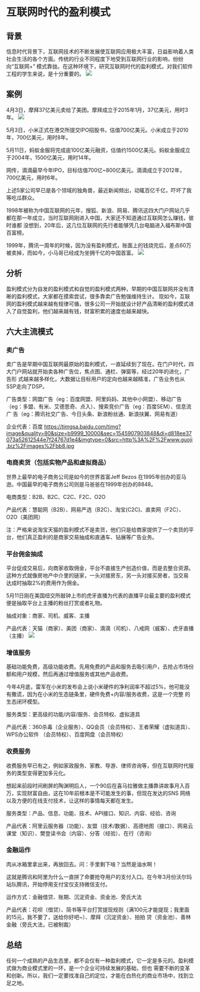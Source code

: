 # 互联网时代的盈利模式
## 背景
信息时代背景下，互联网技术的不断发展使互联网应用极大丰富，日益影响着人类社会生活的各个方面。传统的行业不同程度下地受到互联网行业的影响，纷纷向“互联网+”
模式靠拢。在这种环境下，研究互联网时代的盈利模式，对我们软件工程的学生来说，是十分重要的。
![](https://ss2.baidu.com/6ONYsjip0QIZ8tyhnq/it/u=1004922077,408729613&fm=173&app=25&f=JPEG?w=640&h=427&s=9233708440C138E74797110203005098)
## 案例
4月3日，摩拜37亿美元卖给了美团。摩拜成立于2015年1月，37亿美元，用时3年。
![](https://timgsa.baidu.com/timg?image&quality=80&size=b9999_10000&sec=1546502539&di=600606239e28ca82ab83f65ce3a62e32&imgtype=jpg&er=1&src=http%3A%2F%2Fimg.zcool.cn%2Fcommunity%2F017cae5b3e348ca80121b9947f4240.jpg)

5月3日，小米正式在港交所提交IPO招股书，估值700亿美元。小米成立于2010年，700亿美元，用时8年。


5月11日，蚂蚁金服将完成逾100亿美元融资，估值约1500亿美元。蚂蚁金服成立于2004年，1500亿美元，用时14年。


网传，滴滴最早今年IPO，目标估值700亿~800亿美元。滴滴成立于2012年，700亿美元，用时6年。


上述5家公司早已是各个领域的独角兽，最近新闻频出，动辄百亿千亿，吓坏了我等吃瓜群众。


1998年被称为中国互联网的元年，搜狐、新浪、网易、腾讯这四大门户网站几乎都在那一年成立，当时互联网刚进入中国，大家还不知道通过互联网怎么赚钱，彼时谁都
没想到，20年后，这几位互联网的先行者能够凭几台电脑进入福布斯中国百富榜。


1999年，腾讯一周年的时候，因为没有盈利模式，账面上的钱烧完后，差点60万被卖掉，而如今，小马哥已经成为坐拥千亿的中国首富。
![](https://timgsa.baidu.com/timg?image&quality=80&size=b9999_10000&sec=1545907857067&di=e66a947e84df86121a6dbe513094e6a0&imgtype=0&src=http%3A%2F%2Fimg.hc360.com%2Fservice%2Finfo%2Fimages%2F200905%2F200905221433377460.jpg)
## 分析
盈利模式分为自发的盈利模式和自觉的盈利模式两种，早期的中国互联网并没有清晰的盈利模式，大家都在摸索尝试，很多靠卖广告勉强维持生计。
现如今，互联网的盈利模式越来越有规律可循，很多公司一开始就设计好产品清晰的盈利模式进入了自觉盈利，他们越来越有钱，财富积累的速度也越来越快。
## 六大主流模式
### 卖广告
卖广告是早期中国互联网最原始的盈利模式，一直延续到了现在。在门户时代，四大门户网站就开始卖各种广告位，焦点图、通栏、弹窗等，经过20年的进化，广告形
式越来越多样化，大数据让目标用户的定向也越来越精准，广告业务也从SSP走向了DSP。


广告类型：网盟广告（eg：百度网盟、阿里妈妈、其他中小网盟）、移动广告（eg：多盟、有米、艾德思奇、点入）、搜索竞价广告（eg：百度SEM）、信息流广
告（eg：腾讯社交广告、今日头条、新浪粉丝通、新浪扶翼、网易有道）


企业代表：百度
![]()https://timgsa.baidu.com/timg?image&quality=80&size=b9999_10000&sec=1545907903848&di=d818ee37073a52612544e7f24767d1e4&imgtype=0&src=http%3A%2F%2Fwww.guoji.biz%2Fimages%2Fbb8.jpg
### 电商卖货（包括实物产品和虚拟商品）
世界上最早的电子商务公司是如今的世界首富Jeff Bezos 在1995年创办的亚马逊。中国最早的电子商务公司则是马爸爸在1999年创办的8848。


电商类型：B2B、B2C、C2C、F2C、O2O


产品代表：慧聪网（B2B）、网易严选（B2C）、淘宝(C2C)、直卖网（F2C）、O2O（美团网）


注：严格来说淘宝天猫的盈利模式不是卖货，他们只是给商家提供了一个卖货的平台，他们真正盈利的是商家交易抽成和直通车、钻展等广告业务。
### 平台佣金抽成
平台促成交易后，向商家收取佣金，平台不直接生产创造价值，而是去整合资源。这种方式就像房地产中介里的链家，一头对接房东，另一头对接买房者，当交易
达成时抽取2%的费用作为佣金。


5月11日刚在美国纽交所敲钟上市的虎牙直播为代表的直播平台最主要的盈利模式便是抽取平台上主播的粉丝打赏或者礼物。


抽成对象：商家、司机、威客、主播


产品代表：天猫（商家）、美团（商家）、滴滴（司机）、八戒网（威客）、虎牙直播（主播）
![](https://timgsa.baidu.com/timg?image&quality=80&size=b9999_10000&sec=1545907931712&di=b61475f6665dee30d72ad5181bfb8fde&imgtype=0&src=http%3A%2F%2Fcdn2.ettoday.net%2Fimages%2F1413%2Fd1413518.jpg)
### 增值服务
基础功能免费，高级功能收费。先用免费的产品和服务去吸引用户，去抢占市场份额和用户规模，然后再通过增值服务或其他产品收费。


今年4月底，雷军在小米的发布会上说小米硬件的净利润率不超过5%，他可能没有撒谎，因为在小米的生态链条里，硬件免费+内容/服务收费，这是一个完整
的生态闭环模型。


服务类型：更高级的功能/内容/服务、会员特权、虚拟道具


产品代表：360杀毒（企业服务）、QQ会员（会员特权）、王者荣耀（虚拟道具）、WPS办公软件 （会员特权）、百度网盘（会员特权）
### 收费服务
收费服务早已有之，例如家政服务、家教、导游、律师咨询等，但在互联网时代服务的类型变得更加多元化。


想起来前段时间刷屏的陶渊明后人，一个90后在喜马拉雅做主播靠讲故事月入百万，实现财富自由，这在10年前根本是不可能发生的事，但现在发达的SNS
网络以及方便的在线支付技术，让这样的事情每天都在发生。


服务类型：产品、信息、功能、技术、API接口、知识、内容、经验、咨询


产品代表：阿里云服务器（功能）、友盟（技术/数据）、高德地图（接口）、网易云课堂（知识）、樊登读书会（内容）、分答（经验）、在行（咨询）
### 金融运作
肉从冰箱里拿出来，再放回去。问：手里剩下啥？当然是油水啊！


这就是腾讯和阿里为什么一直拼了命要抢夺用户的支付入口。在今年3月份沃尔玛站队腾讯，开始停用支付宝仅支持微信支付。


运作方式：金融借贷、账期、沉淀资金、资金池、旁氏大法


产品代表：花呗（借贷）、简书等平台打赏提现规则（满100元才能提现；我里面的15元，我不要了，送给你好吧~）、摩拜（沉淀资金）、拍拍
贷（资金池）、善林金融（旁氏大法，已被制裁）
## 总结
任何一个成熟的产品生态里，都不会仅有一种盈利模式，它一定是多元的。盈利模式做为商业模式里的一环，是一个企业可持续发展的基础，但也
需要不断的变革和创新。所以，我们一定要找准自己的定位，才能在白热化的商业市场中，找到立足之地。
